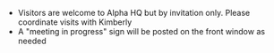 * Visitors are welcome to Alpha HQ but by invitation only. Please coordinate visits with Kimberly
* A "meeting in progress" sign will be posted on the front window as needed

